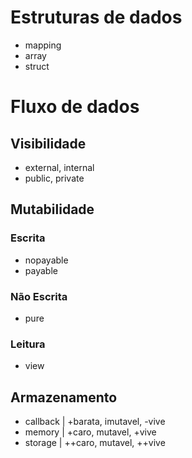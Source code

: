 # Estruturas de dados

- mapping
- array
- struct

# Fluxo de dados

## Visibilidade

- external, internal
- public, private

## Mutabilidade

### Escrita

- nopayable
- payable

### Não Escrita

- pure

### Leitura

- view


## Armazenamento

- callback | +barata, imutavel, -vive
- memory   | +caro, mutavel, +vive
- storage  | ++caro, mutavel, ++vive
